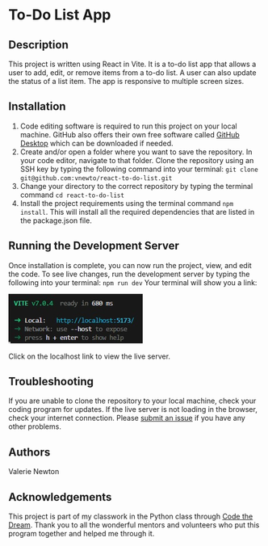 
# To-Do List App

## Description
This project is written using React in Vite. It is a to-do list app that allows a user to add, edit, or remove items from a to-do list. A user can also update the status of a list item. The app is responsive to multiple screen sizes. 

## Installation
1. Code editing software is required to run this project on your local machine. GitHub also offers their own free software called [GitHub Desktop](https://github.com/apps/desktop) which can be downloaded if needed. 
2. Create and/or open a folder where you want to save the repository. In your code editor, navigate to that folder. Clone the repository using an SSH key by typing the following command into your terminal: `git clone git@github.com:vnewto/react-to-do-list.git`
3. Change your directory to the correct repository by typing the terminal command `cd react-to-do-list`  
4. Install the project requirements using the terminal command `npm install`. This will install all the required dependencies that are listed in the package.json file.

## Running the Development Server
Once installation is complete, you can now run the project, view, and edit the code. To see live changes, run the development server by typing the following into your terminal: `npm run dev`
Your terminal will show you a link:

![Live server link](/public/images/local_host_link.jpg)

Click on the localhost link to view the live server.

## Troubleshooting
If you are unable to clone the repository to your local machine, check your coding program for updates.
If the live server is not loading in the browser, check your internet connection.
Please [submit an issue](https://github.com/vnewto/react-to-do-list/issues) if you have any other problems.

## Authors
Valerie Newton

## Acknowledgements
This project is part of my classwork in the Python class through [Code the Dream](https://codethedream.org/). Thank you to all the wonderful mentors and volunteers who put this program together and helped me through it.